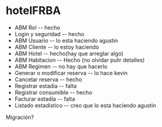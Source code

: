 # hotelFRBA

* ABM Rol -- hecho
* Login y seguridad -- hecho
* ABM Usuario -- lo esta haciendo agustin
* ABM Cliente -- lo estoy haciendo 
* ABM Hotel -- hecho(hay que arreglar algo)
* ABM Habitacion -- Hecho (no olvidar pulir detalles)
* ABM Regimen -- no hay que hacerlo
* Generar o modificar reserva -- lo hace kevin 
* Cancelar reserva -- hecho
* Registrar estadia -- falta
* Registrar consumible -- hecho
* Facturar estadia -- falta
* Listado estadistico -- creo que lo esta haciendo agustin

Migración?
